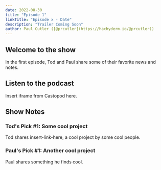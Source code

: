 ```yaml
---
date: 2022-08-30
title: "Episode 1"
linkTitle: "Episode x - Date"
description: "Trailer Coming Soon"
author: Paul Cutler ([@prcutler](https://hachyderm.io/@prcutler))
---
```


## Welcome to the show

In the first episode, Tod and Paul share some of their favorite news and notes.

## Listen to the podcast

Insert iframe from Castopod here.

## Show Notes

### Tod's Pick #1: Some cool project
Tod shares insert-link-here, a cool project by some cool people.

### Paul's Pick #1: Another cool project
Paul shares something he finds cool.
